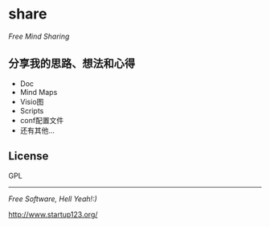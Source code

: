 share
==

*Free Mind Sharing*

分享我的思路、想法和心得
--


- Doc
- Mind Maps
- Visio图
- Scripts
- conf配置文件
- 还有其他...


License
--
GPL

------
*Free Software, Hell Yeah!:)*

<http://www.startup123.org/>

